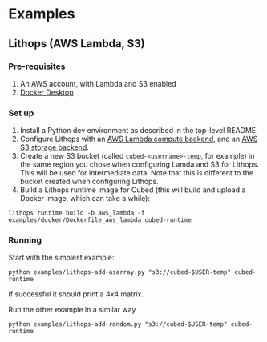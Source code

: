 # Examples

## Lithops (AWS Lambda, S3)

### Pre-requisites

1. An AWS account, with Lambda and S3 enabled
2. [Docker Desktop](https://docs.docker.com/get-docker/)

### Set up

1. Install a Python dev environment as described in the top-level README.
2. Configure Lithops with an [AWS Lambda compute backend](https://lithops-cloud.github.io/docs/source/compute_config/aws_lambda.html), and an [AWS S3 storage backend](https://lithops-cloud.github.io/docs/source/storage_config/aws_s3.html).
3. Create a new S3 bucket (called `cubed-<username>-temp`, for example) in the same region you chose when configuring Lamda and S3 for Lithops. This will be used for intermediate data. Note that this is different to the bucket created when configuring Lithops.
4. Build a Lithops runtime image for Cubed (this will build and upload a Docker image, which can take a while):

```shell
lithops runtime build -b aws_lambda -f examples/docker/Dockerfile_aws_lambda cubed-runtime
```

### Running

Start with the simplest example:

```shell
python examples/lithops-add-asarray.py "s3://cubed-$USER-temp" cubed-runtime
```

If successful it should print a 4x4 matrix.

Run the other example in a similar way

```shell
python examples/lithops-add-random.py "s3://cubed-$USER-temp" cubed-runtime
```
